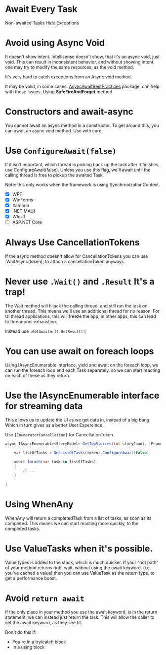 
# Await Every Task

Non-awaited Tasks Hide Exceptions

# Avoid using Async Void

It doesn't show intent.
Intellisense doesn't show, that it's an async void, just void.
This can result in inconsistent behavior, and without showing intent, one may 
try to modify the same resources, as the void method.

It's very hard to catch exceptions from an Async void method.

It may be valid, in some cases.
[AsyncAwaitBestPractices](https://github.com/brminnick/AsyncAwaitBestPractices) package, can help with these issues.
Using **SafeFireAndForget** method.

# Constructors and await-async

You cannot await an async method in a constructor.
To get around this, you can await an async void method.
Use with care.


# Use `ConfigureAwait(false)`

If it isn't important, which thread is picking back up the task after it finishes, use ConfigureAwait(false).
Unless you use this flag, we'll await until the calling thread is free to pickup the awaited Task.

Note: this only works when the framework is using SynchrnoizationContext.
- [X] WPF
- [X] WinForms
- [X] Xamarin
- [X] .NET MAUI
- [X] WInUI
- [ ] ASP.NET Core   

# Always Use CancellationTokens

If the async method doesn't allow for CancellationTokens you can use
.WaitAsync(token); to attach a cancellationToken anyways.

# Never use `.Wait()` and `.Result` It's a trap!

The Wait method will hijack the calling thread, and still run the task on another thread.
This means we'll use an additional thread for no reason.
For UI thread applications, this will freeze the app, in other apps, this can lead to threadpool exhaustion.

Instead use `.GetAwaiter().GetResult()`;


# You can use await on foreach loops

Using IAsyncEnumerable interface, yield and await on the foreach loop, we can 
run the foreach loop and each Task separately, so we can start reacting on each of these as they return.


# Use the IAsyncEnumerable interface for streaming data

This allows us to update the UI as we get data in, instead of a big bang.
Which in turn gives us a better User Expereince.

Use `[EnumeratorCancellation]` for CancellationToken.
``` csharp 
async IAsyncEnumerable<StoryModel> GetTopStories(int storyCount, [EnumeratorCancellation] CancellationToken token) {

    var listOfTasks = GetListOfTasks(token).ConfigureAwait(false);

    await forach(var task in listOfTasks)
    {
        // ... 
    }

}
```

# Using WhenAny

WhenAny will return a completedTask from a list of tasks, as soon as its completed.
This means we can start reacting more quickly, to the completed tasks.

# Use ValueTasks when it's possible.

Value types is added to the stack, which is much quicker.
If your "hot path" of your method returns right wait, without using the await keyword. (i.e. you've cached a value)
then you can use ValueTask as the return type, to get a performance boost.

# Avoid `return await` 

If the only place in your method you use the await keyword, is in the return statement, we can instead just return the task.
This will allow the caller to set the await keyword, as they see fit.

Don't do this if:

* You're in a try/catch block
* In a using block
